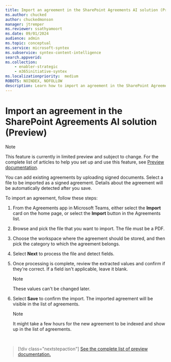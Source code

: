 ```yaml
---
title: Import an agreement in the SharePoint Agreements AI solution (Preview)
ms.author: chucked
author: chuckedmonson
manager: jtremper
ms.reviewer: ssathyamoort
ms.date: 09/01/2024
audience: admin
ms.topic: conceptual
ms.service: microsoft-syntex
ms.subservice: syntex-content-intelligence
search.appverid: 
ms.collection: 
    - enabler-strategic
    - m365initiative-syntex
ms.localizationpriority:  medium
ROBOTS: NOINDEX, NOFOLLOW
description: Learn how to import an agreement in the SharePoint Agreements AI solution.
---
```


# Import an agreement in the SharePoint Agreements AI solution (Preview)

> [!NOTE]
> This feature is currently in limited preview and subject to change. For the complete list of articles to help you set up and use this feature, see [Preview documentation](agreements-overview.md#preview-documentation).

You can add existing agreements by uploading signed documents. Select a file to be imported as a signed agreement. Details about the agreement will be automatically detected after you save.

To import an agreement, follow these steps:

1. From the Agreements app in Microsoft Teams, either select the **Import** card on the home page, or select the **Import** button in the Agreements list.

2. Browse and pick the file that you want to import. The file must be a PDF.

3. Choose the workspace where the agreement should be stored, and then pick the category to which the agreement belongs.

4. Select **Next** to process the file and detect fields.

5. Once processing is complete, review the extracted values and confirm if they're correct. If a field isn't applicable, leave it blank.

    > [!NOTE]
    > These values can't be changed later.

6. Select **Save** to confirm the import. The imported agreement will be visible in the list of agreements.

    > [!NOTE]
    > It might take a few hours for the new agreement to be indexed and show up in the list of agreements.

<br>

> [!div class="nextstepaction"]
> [See the complete list of preview documentation.](agreements-overview.md#preview-documentation)